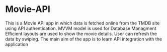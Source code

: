 # Movie-API
This is a Movie API app in which data is fetched online from the TMDB site using API authentication.
MVVM model is used for Database Managment
Efficient layouts are used to show the movie details.
User can refresh the data by swiping.
The main aim of the app is to learn API integration with the application
